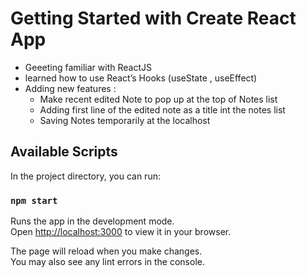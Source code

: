 # Getting Started with Create React App

- Geeeting familiar with ReactJS
- learned how to use React’s Hooks (useState , useEffect)
- Adding new features :
  - Make recent edited Note to pop up at the top of Notes list
  - Adding first line of the edited note as a title int the notes list
  - Saving Notes temporarily at the localhost

## Available Scripts

In the project directory, you can run:

### `npm start`

Runs the app in the development mode.\
Open [http://localhost:3000](http://localhost:3000) to view it in your browser.

The page will reload when you make changes.\
You may also see any lint errors in the console.
